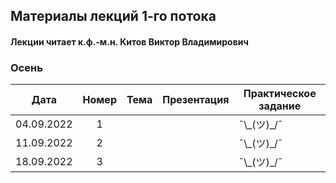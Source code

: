## Материалы лекций 1-го потока 
#### Лекции читает  к.ф.-м.н. Китов Виктор Владимирович

### Осень

| Дата | Номер | Тема | Презентация | Практическое задание |
| :---: | :---: | --- | --- | --- |
| 04.09.2022 | 1 | |  | ¯\\\_(ツ)\_/¯ |
| 11.09.2022 | 2 | | | ¯\\\_(ツ)\_/¯ |
| 18.09.2022 | 3 | | | ¯\\\_(ツ)\_/¯ |


